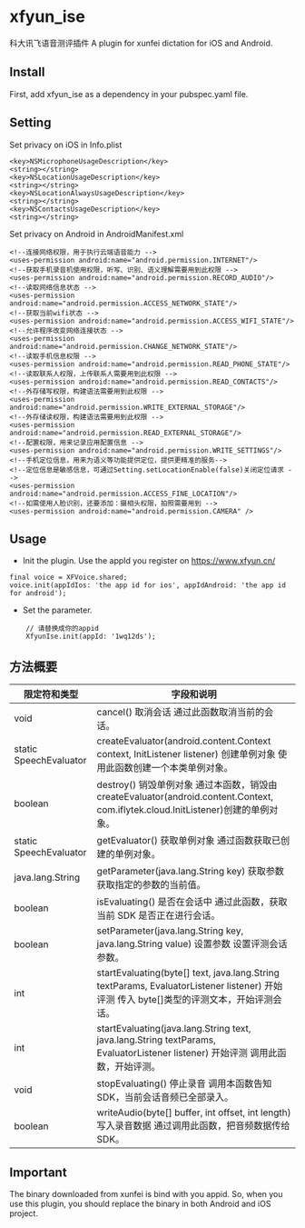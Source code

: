 # xfyun_ise

科大讯飞语音测评插件
A plugin for xunfei dictation for iOS and Android.

## Install

First, add xfyun_ise as a dependency in your pubspec.yaml file.

## Setting

Set privacy on iOS in Info.plist

```
<key>NSMicrophoneUsageDescription</key>
<string></string>
<key>NSLocationUsageDescription</key>
<string></string>
<key>NSLocationAlwaysUsageDescription</key>
<string></string>
<key>NSContactsUsageDescription</key>
<string></string>
```

Set privacy on Android in AndroidManifest.xml

```
<!--连接网络权限，用于执行云端语音能力 -->
<uses-permission android:name="android.permission.INTERNET"/>
<!--获取手机录音机使用权限，听写、识别、语义理解需要用到此权限 -->
<uses-permission android:name="android.permission.RECORD_AUDIO"/>
<!--读取网络信息状态 -->
<uses-permission android:name="android.permission.ACCESS_NETWORK_STATE"/>
<!--获取当前wifi状态 -->
<uses-permission android:name="android.permission.ACCESS_WIFI_STATE"/>
<!--允许程序改变网络连接状态 -->
<uses-permission android:name="android.permission.CHANGE_NETWORK_STATE"/>
<!--读取手机信息权限 -->
<uses-permission android:name="android.permission.READ_PHONE_STATE"/>
<!--读取联系人权限，上传联系人需要用到此权限 -->
<uses-permission android:name="android.permission.READ_CONTACTS"/>
<!--外存储写权限，构建语法需要用到此权限 -->
<uses-permission android:name="android.permission.WRITE_EXTERNAL_STORAGE"/>
<!--外存储读权限，构建语法需要用到此权限 -->
<uses-permission android:name="android.permission.READ_EXTERNAL_STORAGE"/>
<!--配置权限，用来记录应用配置信息 -->
<uses-permission android:name="android.permission.WRITE_SETTINGS"/>
<!--手机定位信息，用来为语义等功能提供定位，提供更精准的服务-->
<!--定位信息是敏感信息，可通过Setting.setLocationEnable(false)关闭定位请求 -->
<uses-permission android:name="android.permission.ACCESS_FINE_LOCATION"/>
<!--如需使用人脸识别，还要添加：摄相头权限，拍照需要用到 -->
<uses-permission android:name="android.permission.CAMERA" />
```

## Usage

- Init the plugin. Use the appId you register on https://www.xfyun.cn/

```
final voice = XFVoice.shared;
voice.init(appIdIos: 'the app id for ios', appIdAndroid: 'the app id for android');
```

- Set the parameter.

```
    // 请替换成你的appid
    XfyunIse.init(appId: '1wq12ds');

```

## 方法概要

| 限定符和类型           | 字段和说明                                                                                                                               |
| ---------------------- | ---------------------------------------------------------------------------------------------------------------------------------------- |
| void                   | cancel() 取消会话 通过此函数取消当前的会话。                                                                                             |
| static SpeechEvaluator | createEvaluator(android.content.Context context, InitListener listener) 创建单例对象 使用此函数创建一个本类单例对象。                    |
| boolean                | destroy() 销毁单例对象 通过本函数，销毁由 createEvaluator(android.content.Context, com.iflytek.cloud.InitListener)创建的单例对象。       |
| static SpeechEvaluator | getEvaluator() 获取单例对象 通过函数获取已创建的单例对象。                                                                               |
| java.lang.String       | getParameter(java.lang.String key) 获取参数 获取指定的参数的当前值。                                                                     |
| boolean                | isEvaluating() 是否在会话中 通过此函数，获取当前 SDK 是否正在进行会话。                                                                  |
| boolean                | setParameter(java.lang.String key, java.lang.String value) 设置参数 设置评测会话参数。                                                   |
| int                    | startEvaluating(byte[] text, java.lang.String textParams, EvaluatorListener listener) 开始评测 传入 byte[]类型的评测文本，开始评测会话。 |
| int                    | startEvaluating(java.lang.String text, java.lang.String textParams, EvaluatorListener listener) 开始评测 调用此函数，开始评测。          |
| void                   | stopEvaluating() 停止录音 调用本函数告知 SDK，当前会话音频已全部录入。                                                                   |
| boolean                | writeAudio(byte[] buffer, int offset, int length) 写入录音数据 通过调用此函数，把音频数据传给 SDK。                                      |

## Important

The binary downloaded from xunfei is bind with you appid.
So, when you use this plugin, you should replace the binary in both Android and iOS project.
